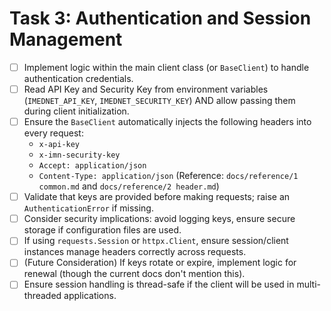 # Task 3: Authentication and Session Management

- [ ] Implement logic within the main client class (or `BaseClient`) to handle authentication credentials.
- [ ] Read API Key and Security Key from environment variables (`IMEDNET_API_KEY`, `IMEDNET_SECURITY_KEY`) AND allow passing them during client initialization.
- [ ] Ensure the `BaseClient` automatically injects the following headers into every request:
  - `x-api-key`
  - `x-imn-security-key`
  - `Accept: application/json`
  - `Content-Type: application/json`
    (Reference: `docs/reference/1 common.md` and `docs/reference/2 header.md`)
- [ ] Validate that keys are provided before making requests; raise an `AuthenticationError` if missing.
- [ ] Consider security implications: avoid logging keys, ensure secure storage if configuration files are used.
- [ ] If using `requests.Session` or `httpx.Client`, ensure session/client instances manage headers correctly across requests.
- [ ] (Future Consideration) If keys rotate or expire, implement logic for renewal (though the current docs don't mention this).
- [ ] Ensure session handling is thread-safe if the client will be used in multi-threaded applications.
